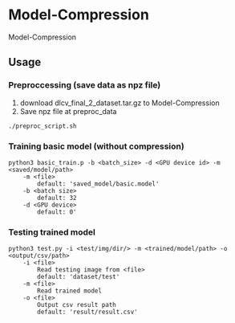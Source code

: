 # Model-Compression
Model-Compression

## Usage
### Preproccessing (save data as npz file)
1. download dlcv_final_2_dataset.tar.gz to Model-Compression
2. Save npz file at preproc_data
```
./preproc_script.sh
```
### Training basic model (without compression)
```
python3 basic_train.p -b <batch_size> -d <GPU device id> -m <saved/model/path>
    -m <file>
        default: 'saved_model/basic.model'
    -b <batch size>
        default: 32
    -d <GPU device>
        default: 0'
```
### Testing trained model
```
python3 test.py -i <test/img/dir/> -m <trained/model/path> -o <output/csv/path>
    -i <file>
        Read testing image from <file>
        default: 'dataset/test'
    -m <file>
        Read trained model
    -o <file>
        Output csv result path
        default: 'result/result.csv'
```
